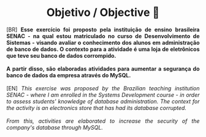 
<div align="center">
  <h1>Objetivo / Objective 💭 
  </h1>
</div>

<div align="justify">
[BR]
  <strong>
Esse exercício foi proposto pela instituição de ensino brasileira SENAC - na qual estou matriculado no curso de Desenvolvimento de Sistemas - visando avaliar o conhecimento dos alunos em administração de banco de dados. O contexto para a atividade é uma loja de eletrônicos que teve seu banco de dados corrompido.
<br><br>
A partir disso, são elaboradas atividades para aumentar a segurança do banco de dados da empresa através do MySQL.
  </strong>
  <br><br>
[EN]
  <em>
This exercise was proposed by the Brazilian teaching institution SENAC - where I am enrolled in the Systems Development course - in order to assess students' knowledge of database administration. The context for the activity is an electronics store that has had its database corrupted.
<br><br>
From this, activities are elaborated to increase the security of the company's database through MySQL.
  </em>
</div>
